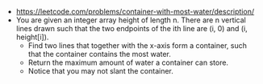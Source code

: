 - https://leetcode.com/problems/container-with-most-water/description/
- You are given an integer array height of length n. There are n vertical lines drawn such that the two endpoints of the ith line are (i, 0) and (i, height[i]).
    - Find two lines that together with the x-axis form a container, such that the container contains the most water.
    - Return the maximum amount of water a container can store.
    - Notice that you may not slant the container.
